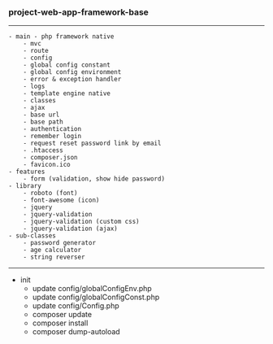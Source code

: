 ### project-web-app-framework-base
---
```
- main - php framework native
	- mvc
	- route
	- config
	- global config constant
	- global config environment
	- error & exception handler
	- logs
	- template engine native
	- classes
	- ajax
	- base url
	- base path
	- authentication
	- remember login
	- request reset password link by email
	- .htaccess
	- composer.json
	- favicon.ico
- features
	- form (validation, show hide password)
- library
	- roboto (font)
	- font-awesome (icon)
	- jquery
	- jquery-validation
	- jquery-validation (custom css)
	- jquery-validation (ajax)
- sub-classes
	- password generator
	- age calculator
	- string reverser
```
---
- init
	- update config/globalConfigEnv.php
	- update config/globalConfigConst.php
	- update config/Config.php
	- composer update
	- composer install
	- composer dump-autoload